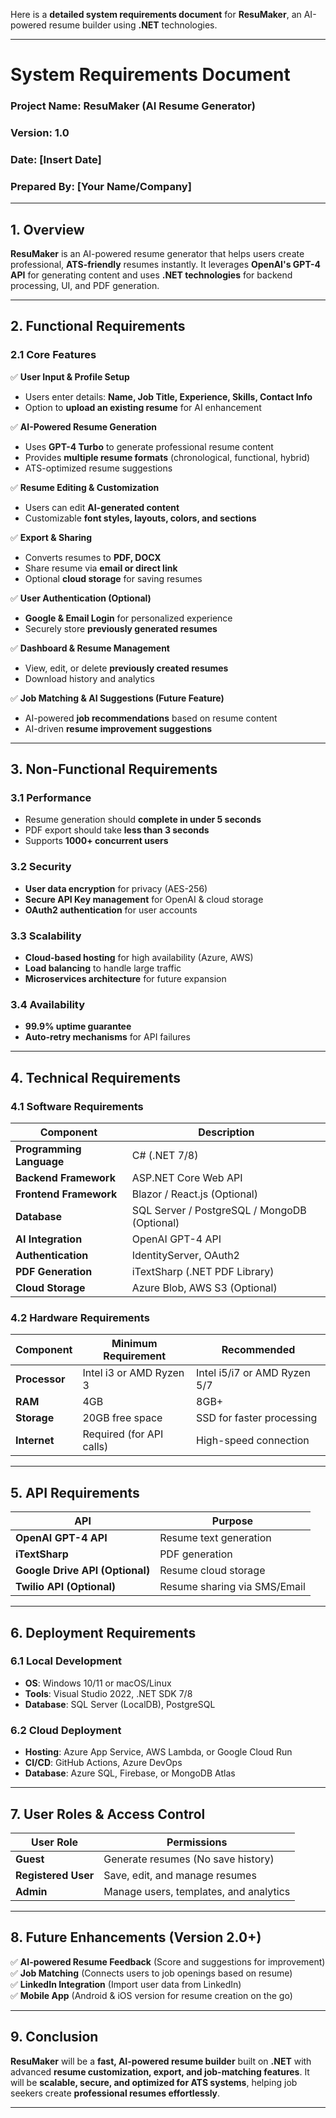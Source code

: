 Here is a **detailed system requirements document** for **ResuMaker**, an AI-powered resume builder using **.NET** technologies.  

---

# **System Requirements Document**  
### **Project Name**: ResuMaker (AI Resume Generator)  
### **Version**: 1.0  
### **Date**: [Insert Date]  
### **Prepared By**: [Your Name/Company]  

---

## **1. Overview**  
**ResuMaker** is an AI-powered resume generator that helps users create professional, **ATS-friendly** resumes instantly. It leverages **OpenAI's GPT-4 API** for generating content and uses **.NET technologies** for backend processing, UI, and PDF generation.  

---

## **2. Functional Requirements**  

### **2.1 Core Features**  
✅ **User Input & Profile Setup**  
- Users enter details: **Name, Job Title, Experience, Skills, Contact Info**  
- Option to **upload an existing resume** for AI enhancement  

✅ **AI-Powered Resume Generation**  
- Uses **GPT-4 Turbo** to generate professional resume content  
- Provides **multiple resume formats** (chronological, functional, hybrid)  
- ATS-optimized resume suggestions  

✅ **Resume Editing & Customization**  
- Users can edit **AI-generated content**  
- Customizable **font styles, layouts, colors, and sections**  

✅ **Export & Sharing**  
- Converts resumes to **PDF, DOCX**  
- Share resume via **email or direct link**  
- Optional **cloud storage** for saving resumes  

✅ **User Authentication (Optional)**  
- **Google & Email Login** for personalized experience  
- Securely store **previously generated resumes**  

✅ **Dashboard & Resume Management**  
- View, edit, or delete **previously created resumes**  
- Download history and analytics  

✅ **Job Matching & AI Suggestions (Future Feature)**  
- AI-powered **job recommendations** based on resume content  
- AI-driven **resume improvement suggestions**  

---

## **3. Non-Functional Requirements**  

### **3.1 Performance**  
- Resume generation should **complete in under 5 seconds**  
- PDF export should take **less than 3 seconds**  
- Supports **1000+ concurrent users**  

### **3.2 Security**  
- **User data encryption** for privacy (AES-256)  
- **Secure API Key management** for OpenAI & cloud storage  
- **OAuth2 authentication** for user accounts  

### **3.3 Scalability**  
- **Cloud-based hosting** for high availability (Azure, AWS)  
- **Load balancing** to handle large traffic  
- **Microservices architecture** for future expansion  

### **3.4 Availability**  
- **99.9% uptime guarantee**  
- **Auto-retry mechanisms** for API failures  

---

## **4. Technical Requirements**  

### **4.1 Software Requirements**  
| Component        | Description |
|-----------------|------------|
| **Programming Language** | C# (.NET 7/8) |
| **Backend Framework** | ASP.NET Core Web API |
| **Frontend Framework** | Blazor / React.js (Optional) |
| **Database** | SQL Server / PostgreSQL / MongoDB (Optional) |
| **AI Integration** | OpenAI GPT-4 API |
| **Authentication** | IdentityServer, OAuth2 |
| **PDF Generation** | iTextSharp (.NET PDF Library) |
| **Cloud Storage** | Azure Blob, AWS S3 (Optional) |

### **4.2 Hardware Requirements**  
| Component        | Minimum Requirement | Recommended |
|-----------------|--------------------|-------------|
| **Processor** | Intel i3 or AMD Ryzen 3 | Intel i5/i7 or AMD Ryzen 5/7 |
| **RAM** | 4GB | 8GB+ |
| **Storage** | 20GB free space | SSD for faster processing |
| **Internet** | Required (for API calls) | High-speed connection |

---

## **5. API Requirements**  
| API | Purpose |
|-----|---------|
| **OpenAI GPT-4 API** | Resume text generation |
| **iTextSharp** | PDF generation |
| **Google Drive API (Optional)** | Resume cloud storage |
| **Twilio API (Optional)** | Resume sharing via SMS/Email |

---

## **6. Deployment Requirements**  

### **6.1 Local Development**  
- **OS**: Windows 10/11 or macOS/Linux  
- **Tools**: Visual Studio 2022, .NET SDK 7/8  
- **Database**: SQL Server (LocalDB), PostgreSQL  

### **6.2 Cloud Deployment**  
- **Hosting**: Azure App Service, AWS Lambda, or Google Cloud Run  
- **CI/CD**: GitHub Actions, Azure DevOps  
- **Database**: Azure SQL, Firebase, or MongoDB Atlas  

---

## **7. User Roles & Access Control**  

| User Role | Permissions |
|-----------|------------|
| **Guest** | Generate resumes (No save history) |
| **Registered User** | Save, edit, and manage resumes |
| **Admin** | Manage users, templates, and analytics |

---

## **8. Future Enhancements** (Version 2.0+)  
✅ **AI-powered Resume Feedback** (Score and suggestions for improvement)  
✅ **Job Matching** (Connects users to job openings based on resume)  
✅ **LinkedIn Integration** (Import user data from LinkedIn)  
✅ **Mobile App** (Android & iOS version for resume creation on the go)  

---

## **9. Conclusion**  
**ResuMaker** will be a **fast, AI-powered resume builder** built on **.NET** with advanced **resume customization, export, and job-matching features**. It will be **scalable, secure, and optimized for ATS systems**, helping job seekers create **professional resumes effortlessly**.  

---
